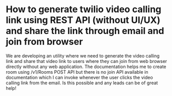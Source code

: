 
# How to generate twilio video calling link using REST API (without UI/UX) and share the link through email and join from browser

We are developing an utility where we need to generate the video calling link and share that video link to users where they can join from web browser directly without any web application. The documentation helps me to create room using /v1/Rooms POST API but there is no join API available in documentation which I can invoke whenever the user clicks the video calling link from the email.
Is this possible and any leads can be of great help!

        